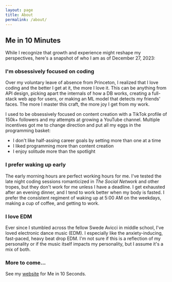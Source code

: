 ```yaml
---
layout: page
title: About
permalink: /about/
---
```


## Me in 10 Minutes

While I recognize that growth and experience might reshape my perspectives, here's a snapshot of who I am as of December 27, 2023:

### I'm obsessively focused on coding

Over my voluntary leave of absence from Princeton, I realized that I love coding and the better I get at it, the more I love it. This can be anything from API design, picking apart the internals of how a DB works, creating a full-stack web app for users, or making an ML model that detects my friends' faces. The more I master this craft, the more joy I get from my work.

I used to be obsessively focused on content creation with a TikTok profile of 150k+ followers and my attempts at growing a YouTube channel. Multiple incentives got me to change direction and put all my eggs in the programming basket:

- I don't like half-assing career goals by setting more than one at a time
- I liked programming more than content creation
- I enjoy solitude more than the spotlight

### I prefer waking up early

The early morning hours are perfect working hours for me. I've tested the late night coding sessions romanticized in _The Social Network_ and other tropes, but they don't work for me unless I have a deadline. I get exhausted after an evening dinner, and I tend to work better when my body is fasted. I prefer the consistent regiment of waking up at 5:00 AM on the weekdays, making a cup of coffee, and getting to work.

### I love EDM

Ever since I stumbled across the fellow Swede Avicci in middle school, I've loved electronic dance music (EDM). I especially like the anxiety-inducing, fast-paced, heavy beat drop EDM. I'm not sure if this is a reflection of my personality or if the music itself impacts my personality, but I assume it's a mix of both.

### More to come...

See my [website](https://krisselberg.com/) for Me in 10 Seconds.
